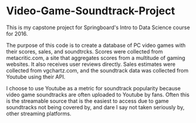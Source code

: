 # Video-Game-Soundtrack-Project

This is my capstone project for Springboard's Intro to Data Science course for 2016.

The purpose of this code is to create a database of PC video games with their scores, sales, and soundtrcks.
Scores were collected from metacritic.com, a site that aggregates scores from a multitude of gaming websites. It also receives user reviews directly. Sales estimates were collected from vgchartz.com, and the soundtrack data was collected from Youtube using their API.

I choose to use Youtube as a metric for soundtrack popularity because video game soundtracks are often uploaded to Youtube by fans. Often this is the streamable source that is the easiest to access due to game soundtracks not being covered by, and dare I say not taken seriously by, other streaming platforms.
